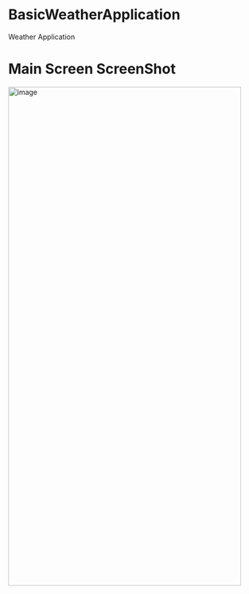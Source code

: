 # BasicWeatherApplication
Weather Application

# Main Screen ScreenShot
<img width="468" height="1001" alt="image" src="https://github.com/user-attachments/assets/092d8c62-bc8d-4670-9804-44b3103d08ee" />


